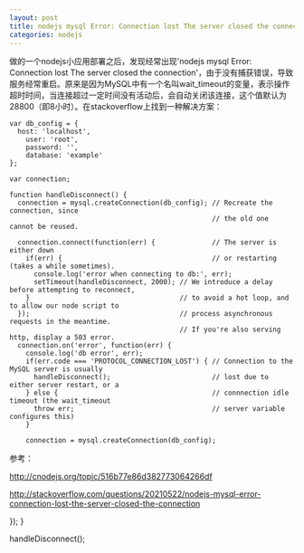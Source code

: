 ```yaml
---
layout: post
title: nodejs mysql Error: Connection lost The server closed the connection
categories: nodejs
---
```


做的一个nodejs小应用部署之后，发现经常出现'nodejs mysql Error: Connection lost The server closed the connection'，由于没有捕获错误，导致服务经常重启。原来是因为MySQL中有一个名叫wait_timeout的变量，表示操作超时时间，当连接超过一定时间没有活动后，会自动关闭该连接，这个值默认为28800（即8小时）。在stackoverflow上找到一种解决方案：

    var db_config = {
      host: 'localhost',
        user: 'root',
        password: '',
        database: 'example'
    };

    var connection;

    function handleDisconnect() {
      connection = mysql.createConnection(db_config); // Recreate the connection, since
                                                      // the old one cannot be reused.

      connection.connect(function(err) {              // The server is either down
        if(err) {                                     // or restarting (takes a while sometimes).
          console.log('error when connecting to db:', err);
          setTimeout(handleDisconnect, 2000); // We introduce a delay before attempting to reconnect,
        }                                     // to avoid a hot loop, and to allow our node script to
      });                                     // process asynchronous requests in the meantime.
                                              // If you're also serving http, display a 503 error.
      connection.on('error', function(err) {
        console.log('db error', err);
        if(err.code === 'PROTOCOL_CONNECTION_LOST') { // Connection to the MySQL server is usually
          handleDisconnect();                         // lost due to either server restart, or a
        } else {                                      // connnection idle timeout (the wait_timeout
          throw err;                                  // server variable configures this)
        }
        
        connection = mysql.createConnection(db_config);
        
        
参考：

http://cnodejs.org/topic/516b77e86d382773064266df

http://stackoverflow.com/questions/20210522/nodejs-mysql-error-connection-lost-the-server-closed-the-connection


        
        
  });
}

handleDisconnect();